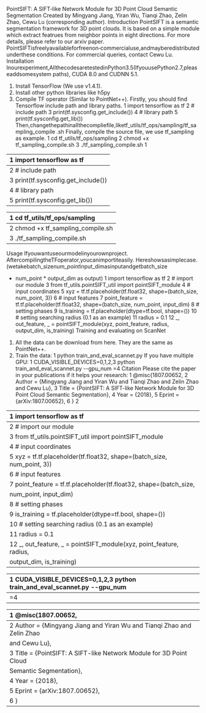 PointSIFT: A SIFT‑like Network Module for 3D Point Cloud Semantic Segmentation
Created by Mingyang Jiang, Yiran Wu, Tianqi Zhao, Zelin Zhao, Cewu Lu (corresponding author).
Introduction
PointSIFT is a semantic segmentation framework for 3D point clouds. It is based on a simple module
which extract featrues from neighbor points in eight directions. For more details, please refer to our
arxiv paper.
PointSIFTisfreelyavailableforfreenon‑commercialuse,andmayberedistributedunderthese
conditions. For commercial queries, contact Cewu Lu.
Installation
Inourexperiment,AllthecodesaretestedinPython3.5(IfyouusePython2.7,pleaseaddsomesystem
paths), CUDA 8.0 and CUDNN 5.1.
1. Install TensorFlow (We use v1.4.1).
2. Install other python libraries like h5py
3. Compile TF operator (Similar to PointNet++). Firstly, you should find Tensorflow include path
and library paths.
1 import tensorflow as tf
2 # include path
3 print(tf.sysconfig.get_include())
4 # library path
5 print(tf.sysconfig.get_lib())
Then,changethepathinallthecompliefile,liketf_utils/tf_ops/sampling/tf_sampling_compile
.sh Finally, compile the source file, we use tf_sampling as example.
1 cd tf_utils/tf_ops/sampling
2 chmod +x tf_sampling_compile.sh
3 ./tf_sampling_compile.sh
1

| 1 import tensorflow as tf           |
|:------------------------------------|
| 2 # include path                    |
| 3 print(tf.sysconfig.get_include()) |
| 4 # library path                    |
| 5 print(tf.sysconfig.get_lib())     |

| 1 cd tf_utils/tf_ops/sampling     |
|:----------------------------------|
| 2 chmod +x tf_sampling_compile.sh |
| 3 ./tf_sampling_compile.sh        |

Usage
Ifyouwantuseourmodelinyourownproject. AftercompilingtheTFoperator,youcanimportiteasily.
Hereshowsasimplecase.(wetakebatch_size*num_point*input_dimasinputandgetbatch_size
* num_point * output_dim as output)
1 import tensorflow as tf
2 # import our module
3 from tf_utils.pointSIFT_util import pointSIFT_module
4 # input coordinates
5 xyz = tf.tf.placeholder(tf.float32, shape=(batch_size, num_point, 3))
6 # input features
7 point_feature = tf.tf.placeholder(tf.float32, shape=(batch_size,
num_point, input_dim)
8 # setting phases
9 is_training = tf.placeholder(dtype=tf.bool, shape=())
10 # setting searching radius (0.1 as an example)
11 radius = 0.1
12 _, out_feature, _ = pointSIFT_module(xyz, point_feature, radius,
output_dim, is_training)
Training and evaluating on ScanNet
1. All the data can be download from here. They are the same as PointNet++.
2. Train the data:
1 python train_and_eval_scannet.py
If you have multiple GPU:
1 CUDA_VISIBLE_DEVICES=0,1,2,3 python train_and_eval_scannet.py --gpu_num
=4
Citation
Please cite the paper in your publications if it helps your research:
1 @misc{1807.00652,
2 Author = {Mingyang Jiang and Yiran Wu and Tianqi Zhao and Zelin Zhao
and Cewu Lu},
3 Title = {PointSIFT: A SIFT-like Network Module for 3D Point Cloud
Semantic Segmentation},
4 Year = {2018},
5 Eprint = {arXiv:1807.00652},
6 }
2

| 1 import tensorflow as tf                                               |
|:------------------------------------------------------------------------|
| 2 # import our module                                                   |
| 3 from tf_utils.pointSIFT_util import pointSIFT_module                  |
| 4 # input coordinates                                                   |
| 5 xyz = tf.tf.placeholder(tf.float32, shape=(batch_size, num_point, 3)) |
| 6 # input features                                                      |
| 7 point_feature = tf.tf.placeholder(tf.float32, shape=(batch_size,      |
| num_point, input_dim)                                                   |
| 8 # setting phases                                                      |
| 9 is_training = tf.placeholder(dtype=tf.bool, shape=())                 |
| 10 # setting searching radius (0.1 as an example)                       |
| 11 radius = 0.1                                                         |
| 12 _, out_feature, _ = pointSIFT_module(xyz, point_feature, radius,     |
| output_dim, is_training)                                                |

| 1 CUDA_VISIBLE_DEVICES=0,1,2,3 python train_and_eval_scannet.py --gpu_num   |
|:----------------------------------------------------------------------------|
| =4                                                                          |

| 1 @misc{1807.00652,                                                    |
|:-----------------------------------------------------------------------|
| 2 Author = {Mingyang Jiang and Yiran Wu and Tianqi Zhao and Zelin Zhao |
| and Cewu Lu},                                                          |
| 3 Title = {PointSIFT: A SIFT-like Network Module for 3D Point Cloud    |
| Semantic Segmentation},                                                |
| 4 Year = {2018},                                                       |
| 5 Eprint = {arXiv:1807.00652},                                         |
| 6 }                                                                    |